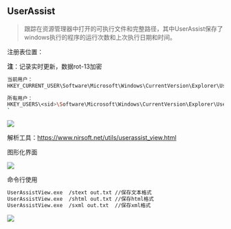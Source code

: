 ## UserAssist

> 跟踪在资源管理器中打开的可执行文件和完整路径，其中UserAssist保存了windows执行的程序的运行次数和上次执行日期和时间。

注册表位置：

**注**：记录实时更新，数据rot-13加密

```bash
当前用户：
HKEY_CURRENT_USER\Software\Microsoft\Windows\CurrentVersion\Explorer\UserAssist

所有用户：
HKEY_USERS\<sid>\Software\Microsoft\Windows\CurrentVersion\Explorer\UserAssist
`

```

![](images/security_wiki/15906450105205.png)


解析工具：https://www.nirsoft.net/utils/userassist_view.html

图形化界面

![](images/security_wiki/15906450189710.png)


命令行使用

```bash
UserAssistView.exe  /stext out.txt //保存文本格式
UserAssistView.exe  /shtml out.txt //保存html格式
UserAssistView.exe  /sxml out.txt  //保存xml格式

```

![](images/security_wiki/15906450289206.png)


